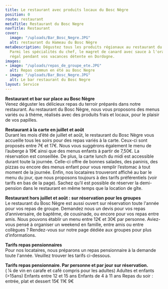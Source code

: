 ```yaml
---
title: Le restaurant avec produits locaux du Bosc Nègre
position: 0
route: restaurant
metaTitle: Restaurant du Bosc Negre
navTitle: Restaurant
cover:
  image: "/uploads/Bar_Bosc_Negre.JPG"
  alt: restaurant du Hameau du Bosc Nègre
metaDescription: Dégustez tous les produits régionaux au restaurant du Bosc Nègre.
  Parmi les spécialités du chef, le magret de canard avec sauce à l'orange. Un vraie
  régal pendant vos vacances détente en Dordogne.
images:
- image: "/uploads/repas_de_groupe_ete.JPG"
  alt: Repas commun en été au Bosc Negre
- image: "/uploads/Bar_Bosc_Negre.JPG"
  alt: Le bar restaurant du Bosc Negre
layout: Service
---
```


**Restaurant et bar sur place au Bosc Nègre**\
Venez déguster les délicieux repas du terroir préparés dans notre restaurant.  Au restaurant du Bosc Nègre, nous vous proposons des menus variés ou à thème, réalisés avec des produits frais et locaux, pour le plaisir de vos papilles.

**Restaurant à la carte en juillet et août**\
Durant les mois d’été de juillet et août, le restaurant du Bosc Nègre vous accueille tous les soirs pour des repas variés à la carte. Ceux-ci sont proposés entre 7€ et 17€. Nous vous suggérons également le menu de l’auberge à 19€ ainsi que des menus enfants à partir de 7,50€. La réservation est conseillée.
De plus, la carte lunch du midi est accessible durant toute la journée. Celle-ci offre de bonnes salades, des paninis, des pizzas ou encore des menus enfant pour vous remplir l’estomac à tout moment de la journée.
Enfin, nos locataires trouveront affiché au bar le menu du jour, que nous proposons toujours à des tarifs préférentiels (voir tarifs en bas de la page). Sachez qu’il est possible de réserver la demi-pension dans le restaurant en même temps que la location de gîte.

**Restaurant hors juillet et août : sur réservation pour les groupes**\
Le restaurant du Bosc Nègre est aussi ouvert sur réservation toute l'année pour vos repas de groupe. Demandez nous un devis pour vos repas d’anniversaire, de baptême, de cousinade, ou encore pour vos repas entre amis. Nous pouvons établir un menu entre 12€ et 30€ par personne.
Aviez-vous pensé à organiser un weekend en famille, entre amis ou entre collègues ? Rendez-vous sur notre page dédiée aux groupes pour plus d’informations.

**Tarifs repas pensionnaires**\
Pour nos locataires, nous préparons un repas pensionnaire à la demande toute l'année. Veuillez trouver les tarifs ci-dessous.

**Tarifs repas pensionnaire. Par personne et par jour sur réservation.**\
\( ¼ de vin en carafe et café compris pour les adultes)        Adultes et enfants (>15ans)        Enfants entre 12 et 15 ans        Enfants de 4 à 11 ans
Repas du soir : entrée, plat et dessert         15€        11€        9€